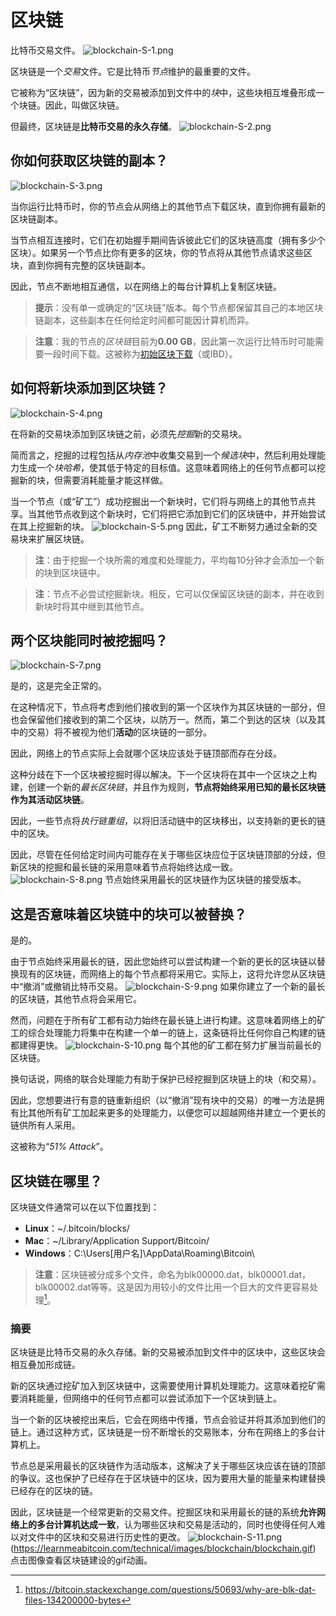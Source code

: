 # 区块链
比特币交易文件。
![blockchain-S-1.png](img/blockchain-S-1%20(1).png)

区块链是一个*交易*文件。它是比特币*节点*维护的最重要的文件。

它被称为“区块链”，因为新的交易被添加到文件中的*块*中，这些块相互堆叠形成一个块链。因此，叫做区块链。

但最终，区块链是**比特币交易的永久存储**。
![blockchain-S-2.png](img/blockchain-S-2%20(1).png)

## 你如何获取区块链的副本？
![blockchain-S-3.png](img/blockchain-S-3%20(1).png)

当你运行比特币时，你的节点会从网络上的其他节点下载区块，直到你拥有最新的区块链副本。

当节点相互连接时，它们在初始握手期间告诉彼此它们的区块链高度（拥有多少个区块）。如果另一个节点比你有更多的区块，你的节点将从其他节点请求这些区块，直到你拥有完整的区块链副本。

因此，节点不断地相互通信，以在网络上的每台计算机上复制区块链。

>**提示**：没有单一或确定的“区块链”版本。每个节点都保留其自己的本地区块链副本，这些副本在任何给定时间都可能因计算机而异。

>**注意**：我的节点的*区块链*目前为**0.00 GB**，因此第一次运行比特币时可能需要一段时间下载。这被称为[初始区块下载](https://btcinformation.org/en/developer-guide#initial-block-download)（或IBD）。

## 如何将新块添加到区块链？
![blockchain-S-4.png](img/blockchain-S-4%20(1).png)

在将新的交易块添加到区块链之前，必须先*挖掘*新的交易块。

简而言之，挖掘的过程包括从*内存池*中收集交易到一个*候选块*中，然后利用处理能力生成一个*块哈希*，使其低于特定的目标值。这意味着网络上的任何节点都可以挖掘新的块，但需要消耗能量才能这样做。

当一个节点（或“矿工”）成功挖掘出一个新块时，它们将与网络上的其他节点共享。当其他节点收到这个新块时，它们将把它添加到它们的区块链中，并开始尝试在其上挖掘新的块。
![blockchain-S-5.png](img/blockchain-S-5%20(1).png)
因此，矿工不断努力通过全新的交易块来扩展区块链。

>**注**：由于挖掘一个块所需的难度和处理能力，平均每10分钟才会添加一个新的块到区块链中。

>**注**：节点不必尝试挖掘新块。相反，它可以仅保留区块链的副本，并在收到新块时将其中继到其他节点。

## 两个区块能同时被挖掘吗？
![blockchain-S-7.png](img/blockchain-S-7%20(1).png)

是的，这是完全正常的。

在这种情况下，节点将考虑到他们接收到的第一个区块作为其区块链的一部分，但也会保留他们接收到的第二个区块，以防万一。然而，第二个到达的区块（以及其中的交易）将不被视为他们**活动**的区块链的一部分。

因此，网络上的节点实际上会就哪个区块应该处于链顶部而存在分歧。

这种分歧在下一个区块被挖掘时得以解决。下一个区块将在其中一个区块之上构建，创建一个新的*最长区块链*，并且作为规则，**节点将始终采用已知的最长区块链作为其活动区块链**。

因此，一些节点将*执行链重组*，以将旧活动链中的区块移出，以支持新的更长的链中的区块。

因此，尽管在任何给定时间内可能存在关于哪些区块应位于区块链顶部的分歧，但新区块的挖掘和最长链的采用意味着节点将始终达成一致。
![blockchain-S-8.png](img/blockchain-S-8%20(1).png)
节点始终采用最长的区块链作为区块链的接受版本。

## 这是否意味着区块链中的块可以被替换？
是的。

由于节点始终采用最长的链，因此您始终可以尝试构建一个新的更长的区块链以替换现有的区块链，而网络上的每个节点都将采用它。实际上，这将允许您从区块链中“撤消”或撤销比特币交易。
![blockchain-S-9.png](img/blockchain-S-9%20(1).png)
如果你建立了一个新的最长的区块链，其他节点将会采用它。

然而，问题在于所有矿工都有动力始终在最长链上进行构建。这意味着网络上的矿工的综合处理能力将集中在构建一个单一的链上，这条链将比任何你自己构建的链都建得更快。
![blockchain-S-10.png](img/blockchain-S-10%20(1).png)
每个其他的矿工都在努力扩展当前最长的区块链。

换句话说，网络的联合处理能力有助于保护已经挖掘到区块链上的块（和交易）。

因此，您想要进行有意的链重新组织（以“撤消”现有块中的交易）的唯一方法是拥有比其他所有矿工加起来更多的处理能力，以便您可以超越网络并建立一个更长的链供所有人采用。

这被称为“*51% Attack*”。

## 区块链在哪里？
区块链文件通常可以在以下位置找到：

* **Linux**：~/.bitcoin/blocks/
* **Mac**：~/Library/Application Support/Bitcoin/
* **Windows**：C:\Users\[用户名]\AppData\Roaming\Bitcoin\
>**注意**：区块链被分成多个文件，命名为blk00000.dat，blk00001.dat，blk00002.dat等等。这是因为用较小的文件比用一个巨大的文件更容易处理[^1]。

### 摘要
区块链是比特币交易的永久存储。新的交易被添加到文件中的区块中，这些区块会相互叠加形成链。

新的区块通过挖矿加入到区块链中，这需要使用计算机处理能力。这意味着挖矿需要消耗能量，但网络中的任何节点都可以尝试添加下一个区块到链上。

当一个新的区块被挖出来后，它会在网络中传播，节点会验证并将其添加到他们的链上。通过这种方式，区块链是一份不断增长的交易账本，分布在网络上的多台计算机上。

节点总是采用最长的区块链作为活动版本，这解决了关于哪些区块应该在链的顶部的争议。这也保护了已经存在于区块链中的区块，因为要用大量的能量来构建替换已经存在的区块的链。

因此，区块链是一个经常更新的交易文件。挖掘区块和采用最长的链的系统**允许网络上的多台计算机达成一致**，认为哪些区块和交易是活动的，同时也使得任何人难以对文件中的区块和交易进行历史性的更改。
![blockchain-S-11.png](img/blockchain-S-11%20(1).png)(https://learnmeabitcoin.com/technical/images/blockchain/blockchain.gif)
点击图像查看区块链建设的gif动画。

[^1]:https://bitcoin.stackexchange.com/questions/50693/why-are-blk-dat-files-134200000-bytes